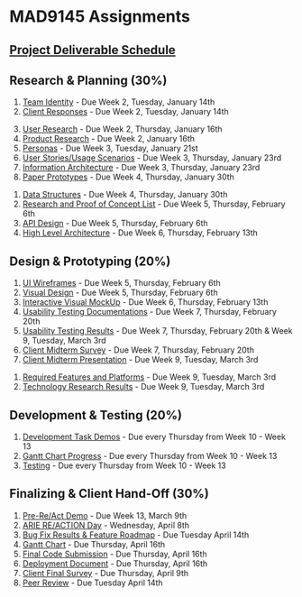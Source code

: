 # MAD9145 Assignments

## [Project Deliverable Schedule](https://docs.google.com/spreadsheets/d/1hjVjPeckw8O9NNxu0V_Gjfuc6SZyaSfiElL5Fj1NY0U/edit?usp=sharing)

## Research & Planning (30%)

<Badge text="UX and UI Deliverables" />

1. [Team Identity](./identity.md) - Due Week 2, Tuesday, January 14th
2. [Client Responses](./responses.md) - Due Week 2, Tuesday, January 14th
<!-- 3. [User Journey Mapping](./) - Due Week 2, Thursday, January 16th -->
3. [User Research](./user-research.md) - Due Week 2, Thursday, January 16th
4. [Product Research](./product-research.md) - Due Week 2, January 16th
5. [Personas](./personas.md) - Due Week 3, Tuesday, January 21st
6. [User Stories/Usage Scenarios](./usage-scenarios.md) - Due Week 3, Thursday, January 23rd
7. [Information Architecture](./information-architecture.md) - Due Week 3, Thursday, January 23rd
8. [Paper Prototypes](./paper-prototype.md) - Due Week 4, Thursday, January 30th

<Badge text="Development Deliverables" />

1. [Data Structures](./data-structures.md) - Due Week 4, Thursday, January 30th
2. [Research and Proof of Concept List](./poc.md) - Due Week 5, Thursday, February 6th
3. [API Design]() - Due Week 5, Thursday, February 6th 
4. [High Level Architecture](./architecture.md) - Due Week 6, Thursday, February 13th

## Design & Prototyping (20%)

<Badge text="UX and UI Deliverables" />

1. [UI Wireframes](./wireframes.md) - Due Week 5, Thursday, February 6th
2. [Visual Design](./visual-design.md) - Due Week 5, Thursday, February 6th
3. [Interactive Visual MockUp](./mockup.md) - Due Week 6, Thursday, February 13th
4. [Usability Testing Documentations]() - Due Week 7, Thursday, February 20th
5. [Usability Testing Results]() - Due Week 7, Thursday, February 20th & Week 9, Tuesday, March 3rd
6. [Client Midterm Survey](./) - Due Week 7, Thursday, February 20th
7. [Client Midterm Presentation](./mid-present.md) - Due Week 9, Tuesday, March 3rd

<Badge text="Development Deliverables" />

1. [Required Features and Platforms](./features.md) - Due Week 9, Tuesday, March 3rd
2. [Technology Research Results](./tech-research.md) - Due Week 9, Tuesday, March 3rd

## Development & Testing (20%)

<Badge text="Development Deliverables" />

1. [Development Task Demos](./dev-demos.md) - Due every Thursday from Week 10 - Week 13
2. [Gantt Chart Progress](./gantt.md) - Due every Thursday from Week 10 - Week 13
3. [Testing]() - Due every Thursday from Week 10 - Week 13

## Finalizing & Client Hand-Off (30%)

1. [Pre-Re/Act Demo](./pitches.md) - Due Week 13, March 9th
2. [ARIE RE/ACTION Day](./reaction.md) - Wednesday, April 8th
3. [Bug Fix Results & Feature Roadmap](./bug-fix.md) - Due Tuesday April 14th
4. [Gantt Chart](./gantt.md) - Due Thursday, April 16th
5. [Final Code Submission](./final-code.md) - Due Thursday, April 16th
6. [Deployment Document](./deployment.md) - Due Thursday, April 16th
7. [Client Final Survey](./) - Due Thursday, April 9th
8. [Peer Review](./) - Due Tuesday April 14th


